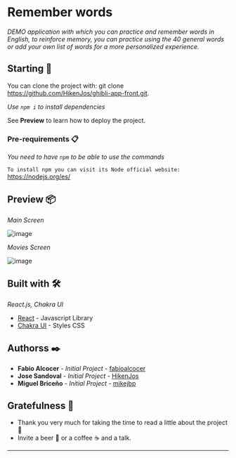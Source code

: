 # Remember words

_DEMO application with which you can practice and remember words in English, to reinforce memory, you can practice using the 40 general words or add your own list of words for a more personalized experience._

## Starting 🚀

You can clone the project with: git clone https://github.com/HikenJos/ghibli-app-front.git.

_Use ```npm i``` to install dependencies_

See **Preview** to learn how to deploy the project.


### Pre-requirements 📋

_You need to have ```npm``` to be able to use the commands_

```To install npm you can visit its Node official website:``` https://nodejs.org/es/

## Preview 📦

_Main Screen_

![image](https://user-images.githubusercontent.com/25781463/195476264-0eb2b573-08fa-41d1-b03d-922ec6a8979d.png)

_Movies Screen_

![image](https://user-images.githubusercontent.com/25781463/195477204-33434116-59fc-4de9-ac61-cc052461b06c.png)


## Built with 🛠️

_React.js, Chakra UI_

* [React](https://es.reactjs.org/) - Javascript Library
* [Chakra UI](https://chakra-ui.com/) - Styles CSS


## Authorss ✒️

* **Fabio Alcocer** - *Initial Project* - [fabioalcocer](https://github.com/fabioalcocer)
* **Jose Sandoval** - *Initial Project* - [HikenJos](https://github.com/HikenJos)
* **Miguel Briceño** - *Initial Project* - [mikejbp](https://github.com/mikejbp)

## Gratefulness 🎁

* Thank you very much for taking the time to read a little about the project 📢
* Invite a beer 🍺 or a coffee ☕ and a talk.




---
